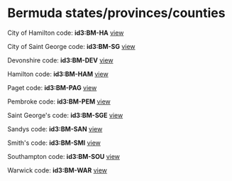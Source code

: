 # Bermuda states/provinces/counties
City of Hamilton     code: **id3:BM-HA**     [view](../export/geojson/medium/id3/bm/ha.geojson)     


City of Saint George     code: **id3:BM-SG**     [view](../export/geojson/medium/id3/bm/sg.geojson)     


Devonshire     code: **id3:BM-DEV**     [view](../export/geojson/medium/id3/bm/dev.geojson)     


Hamilton     code: **id3:BM-HAM**     [view](../export/geojson/medium/id3/bm/ham.geojson)     


Paget     code: **id3:BM-PAG**     [view](../export/geojson/medium/id3/bm/pag.geojson)     


Pembroke     code: **id3:BM-PEM**     [view](../export/geojson/medium/id3/bm/pem.geojson)     


Saint George's     code: **id3:BM-SGE**     [view](../export/geojson/medium/id3/bm/sge.geojson)     


Sandys     code: **id3:BM-SAN**     [view](../export/geojson/medium/id3/bm/san.geojson)     


Smith's     code: **id3:BM-SMI**     [view](../export/geojson/medium/id3/bm/smi.geojson)     


Southampton     code: **id3:BM-SOU**     [view](../export/geojson/medium/id3/bm/sou.geojson)     


Warwick     code: **id3:BM-WAR**     [view](../export/geojson/medium/id3/bm/war.geojson)     

